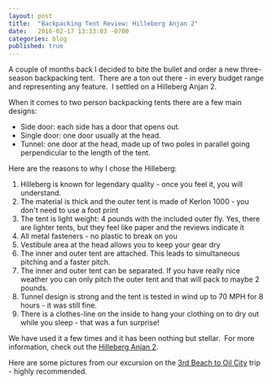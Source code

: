```yaml
---
layout: post
title:  "Backpacking Tent Review: Hilleberg Anjan 2"
date:   2016-02-17 13:33:03 -0700
categories: blog
published: true
---
```

A couple of months back I decided to bite the bullet and order a new three-season backpacking tent.  There are a ton out there - in every budget range and representing any feature.  I settled on a Hilleberg Anjan 2.

When it comes to two person backpacking tents there are a few main designs:

* Side door: each side has a door that opens out.
* Single door: one door usually at the head.
* Tunnel: one door at the head, made up of two poles in parallel going perpendicular to the length of the tent.

Here are the reasons to why I chose the Hilleberg:
1. Hilleberg is known for legendary quality - once you feel it, you will understand.
2. The material is thick and the outer tent is made of Kerlon 1000 - you don't need to use a foot print
3. The tent is light weight: 4 pounds with the included outer fly. Yes, there are lighter tents, but they feel like paper and the reviews indicate it
4. All metal fasteners - no plastic to break on you
5. Vestibule area at the head allows you to keep your gear dry
6. The inner and outer tent are attached. This leads to simultaneous pitching and a faster pitch.
7. The inner and outer tent can be separated. If you have really nice weather you can only pitch the outer tent and that will pack to maybe 2 pounds.
8. Tunnel design is strong and the tent is tested in wind up to 70 MPH for 8 hours - it was still fine.
9. There is a clothes-line on the inside to hang your clothing on to dry out while you sleep - that was a fun surprise!

We have used it a few times and it has been nothing but stellar.  For more information, check out the [Hilleberg Anjan 2](http://www.amazon.com/gp/product/B00IU0XEW8/ref=as_li_qf_sp_asin_il_tl?ie=UTF8&camp=1789&creative=9325&creativeASIN=B00IU0XEW8&linkCode=as2&tag=justbree-20&linkId=BJY3HT4WIKG4NHBI).

Here are some pictures from our excursion on the [3rd Beach to Oil City](http://seattlebackpackersmagazine.com/third-beach-to-oil-city/) trip - highly recommended.

<!-- TODO: insert pictures here -->
